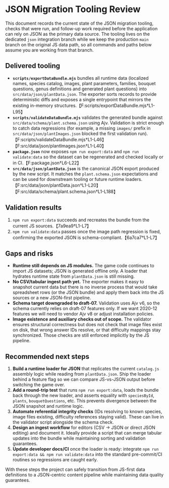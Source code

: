 # JSON Migration Tooling Review

This document records the current state of the JSON migration tooling, checks that were run, and follow-up work required before the application can rely on JSON as the primary data source. The tooling lives on the dedicated `json` integration branch while we keep the production `main` branch on the original JS data path, so all commands and paths below assume you are working from that branch.

## Delivered tooling

- **`scripts/exportDataBundle.mjs`** bundles all runtime data (localized names, species catalog, images, plant parameters, families, bouquet questions, genus definitions and generated plant questions) into `src/data/json/plantData.json`. The exporter sorts records to provide deterministic diffs and exposes a single entrypoint that mirrors the existing in-memory structures.【F:scripts/exportDataBundle.mjs†L1-L95】
- **`scripts/validateDataBundle.mjs`** validates the generated bundle against `src/data/schema/plant.schema.json` using Ajv. Validation is strict enough to catch data regressions (for example, a missing `images/` prefix in `src/data/json/plantImages.json` blocked the first validation run).【F:scripts/validateDataBundle.mjs†L1-L46】【F:src/data/json/plantImages.json†L1-L40】
- **`package.json`** now exposes `npm run export:data` and `npm run validate:data` so the dataset can be regenerated and checked locally or in CI.【F:package.json†L6-L22】
- **`src/data/json/plantData.json`** is the canonical JSON export produced by the new script. It matches the `plant.schema.json` expectations and can be used for downstream tooling or future runtime loaders.【F:src/data/json/plantData.json†L1-L20】【F:src/data/schema/plant.schema.json†L1-L188】

## Validation results

1. `npm run export:data` succeeds and recreates the bundle from the current JS sources.【7a9ea9†L1-L7】
2. `npm run validate:data` passes once the image path regression is fixed, confirming the exported JSON is schema-compliant.【6a7ca7†L1-L7】

## Gaps and risks

- **Runtime still depends on JS modules.** The game code continues to import JS datasets; JSON is generated offline only. A loader that hydrates runtime state from `plantData.json` is still missing.
- **No CSV/tabular ingest path yet.** The exporter makes it easy to snapshot current data but there is no inverse process that would take spreadsheet rows (or the JSON bundle) and apply them back into the JS sources or a new JSON-first pipeline.
- **Schema target downgraded to draft-07.** Validation uses Ajv v6, so the schema currently relies on draft-07 features only. If we want 2020-12 features we will need to vendor Ajv v8 or adjust installation policies.
- **Image existence and auxiliary checks out of scope.** The validator ensures structural correctness but does not check that image files exist on disk, that wrong answer IDs resolve, or that difficulty mappings stay synchronized. Those checks are still enforced implicitly by the JS pipeline.

## Recommended next steps

1. **Build a runtime loader for JSON** that replicates the current `catalog.js` assembly logic while reading from `plantData.json`. Ship the loader behind a feature flag so we can compare JS-vs-JSON output before switching the game over.
2. **Add a round-trip test** that runs `npm run export:data`, loads the bundle back through the new loader, and asserts equality with `speciesById`, `plants`, `bouquetQuestions`, etc. This prevents divergence between the JSON snapshot and runtime logic.
3. **Automate referential integrity checks** (IDs resolving to known species, image files existing, difficulty references staying valid). These can live in the validator script alongside the schema check.
4. **Design an ingest workflow** for editors (CSV → JSON or direct JSON editing) and document it. Ideally provide a script that can merge tabular updates into the bundle while maintaining sorting and validation guarantees.
5. **Update developer docs/CI** once the loader is ready: integrate `npm run export:data && npm run validate:data` into the standard pre-commit/CI routines so regressions are caught early.

With these steps the project can safely transition from JS-first data definitions to a JSON-centric content pipeline while maintaining data quality guarantees.
